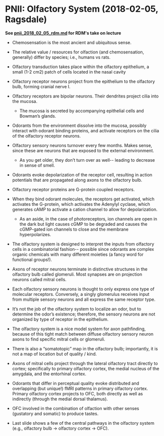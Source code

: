 # PNII: Olfactory System (2018-02-05, Ragsdale)
**See [pnii_2018_02_05_rdm.md](pnii_2018_02_05_rdm.md) for RDM's take on lecture**

* Chemosensation is the most ancient and ubiquitous sense.  
* The relative value / resources for olfaction (and chemosensation, generally) differ by species; i.e., humans vs rats.  

* Olfactory transduction takes place within the olfactory epithelium, a small (1-2 cm2) patch of cells located in the nasal cavity  
* Olfactory receptor neurons project from the epithelium to the olfactory bulb, forming cranial nerve I.  
* Olfactory receptors are bipolar neurons. Their dendrites project cilia into the mucosa.  
    * The mucosa is secreted by accompanying epithelial cells and Bowman’s glands.  
* Odorants from the environment dissolve into the mucosa, possibly interact with odorant binding proteins, and activate receptors on the cilia of the olfactory receptor neurons.  
* Olfactory sensory neurons turnover every few months. Makes sense, since these are neurons that are exposed to the external environment.
    * As you get older, they don’t turn over as well-- leading to decrease in sense of smell.  
* Odorants evoke depolarization of the receptor cell, resulting in action potentials that are propagated along axons to the olfactory bulb.  
* Olfactory receptor proteins are G-protein coupled receptors.  
* When they bind odorant molecules, the receptors get activated, which activates the G-protein, which activates the Adenylyl cyclase, which generates cAMP to activate a cation channel to allow for depolarization.  
    * As an aside, in the case of photoreceptors, ion channels are open in the dark but light causes cGMP to be degraded and causes the cGMP-gated ion channels to close and the membrane hyperpolarizes.  
* The olfactory system is designed to interpret the inputs from olfactory cells in a combinatorial fashion-- possible since odorants are complex organic chemicals with many different moieties (a fancy word for functional groups!).  
* Axons of receptor neurons terminate in distinctive structures in the olfactory bulb called glomeruli. Most synapses are on projection neurons called mitral cells.  
* Each olfactory sensory neurons is thought to only express one type of molecular receptors. Conversely, a singly glomerulus receives input from multiple sensory neurons and all express the same receptor type.  
* It’s not the job of the olfactory system to localize an odor, but to determine the odor’s existence; therefore, the sensory neurons are not organized by type of receptor in the epithelium.  
* The olfactory system is a nice model system for axon pathfinding, because of this tight match between diffuse olfactory sensory neuron axons to find specific mitral cells or glomeruli.  
* There is also a “somatotopic” map in the olfactory bulb; importantly, it is not a map of location but of quality / kind.  
* Axons of mitral cells project through the lateral olfactory tract directly to cortex; specifically to primary olfactory cortex, the medial nucleus of the amygdala, and the entorhinal cortex.  
* Odorants that differ in perceptual quality evoke distributed and overlapping (but unique!) fMRI patterns in primary olfactory cortex.
Primary olfactory cortex projects to OFC, both directly as well as indirectly (through the medial dorsal thalamus).  
* OFC involved in the combination of olfaction with other senses (gustatory and somatic) to produce tastes.  
* Last slide shows a few of the central pathways in the olfactory system (e.g., olfactory bulb -> olfactory cortex -> OFC).
